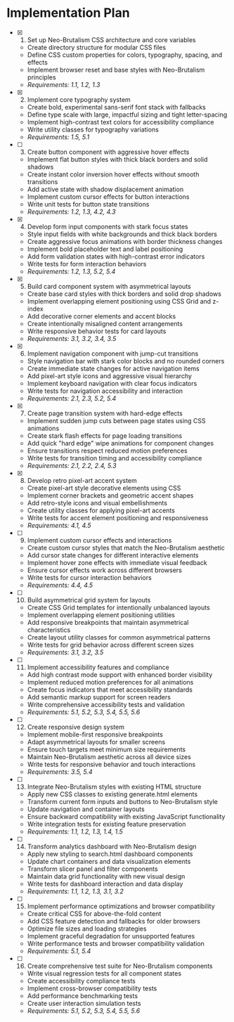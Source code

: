 # Implementation Plan

- [x] 1. Set up Neo-Brutalism CSS architecture and core variables
  - Create directory structure for modular CSS files
  - Define CSS custom properties for colors, typography, spacing, and effects
  - Implement browser reset and base styles with Neo-Brutalism principles
  - _Requirements: 1.1, 1.2, 1.3_

- [x] 2. Implement core typography system
  - Create bold, experimental sans-serif font stack with fallbacks
  - Define type scale with large, impactful sizing and tight letter-spacing
  - Implement high-contrast text colors for accessibility compliance
  - Write utility classes for typography variations
  - _Requirements: 1.5, 5.1_

- [ ] 3. Create button component with aggressive hover effects
  - Implement flat button styles with thick black borders and solid shadows
  - Create instant color inversion hover effects without smooth transitions
  - Add active state with shadow displacement animation
  - Implement custom cursor effects for button interactions
  - Write unit tests for button state transitions
  - _Requirements: 1.2, 1.3, 4.2, 4.3_

- [x] 4. Develop form input components with stark focus states
  - Style input fields with white backgrounds and thick black borders
  - Create aggressive focus animations with border thickness changes
  - Implement bold placeholder text and label positioning
  - Add form validation states with high-contrast error indicators
  - Write tests for form interaction behaviors
  - _Requirements: 1.2, 1.3, 5.2, 5.4_

- [x] 5. Build card component system with asymmetrical layouts
  - Create base card styles with thick borders and solid drop shadows
  - Implement overlapping element positioning using CSS Grid and z-index
  - Add decorative corner elements and accent blocks
  - Create intentionally misaligned content arrangements
  - Write responsive behavior tests for card layouts
  - _Requirements: 3.1, 3.2, 3.4, 3.5_

- [x] 6. Implement navigation component with jump-cut transitions
  - Style navigation bar with stark color blocks and no rounded corners
  - Create immediate state changes for active navigation items
  - Add pixel-art style icons and aggressive visual hierarchy
  - Implement keyboard navigation with clear focus indicators
  - Write tests for navigation accessibility and interaction
  - _Requirements: 2.1, 2.3, 5.2, 5.4_

- [x] 7. Create page transition system with hard-edge effects
  - Implement sudden jump cuts between page states using CSS animations
  - Create stark flash effects for page loading transitions
  - Add quick "hard edge" wipe animations for component changes
  - Ensure transitions respect reduced motion preferences
  - Write tests for transition timing and accessibility compliance
  - _Requirements: 2.1, 2.2, 2.4, 5.3_

- [x] 8. Develop retro pixel-art accent system
  - Create pixel-art style decorative elements using CSS
  - Implement corner brackets and geometric accent shapes
  - Add retro-style icons and visual embellishments
  - Create utility classes for applying pixel-art accents
  - Write tests for accent element positioning and responsiveness
  - _Requirements: 4.1, 4.5_

- [ ] 9. Implement custom cursor effects and interactions
  - Create custom cursor styles that match the Neo-Brutalism aesthetic
  - Add cursor state changes for different interactive elements
  - Implement hover zone effects with immediate visual feedback
  - Ensure cursor effects work across different browsers
  - Write tests for cursor interaction behaviors
  - _Requirements: 4.4, 4.5_

- [ ] 10. Build asymmetrical grid system for layouts
  - Create CSS Grid templates for intentionally unbalanced layouts
  - Implement overlapping element positioning utilities
  - Add responsive breakpoints that maintain asymmetrical characteristics
  - Create layout utility classes for common asymmetrical patterns
  - Write tests for grid behavior across different screen sizes
  - _Requirements: 3.1, 3.2, 3.5_

- [ ] 11. Implement accessibility features and compliance
  - Add high contrast mode support with enhanced border visibility
  - Implement reduced motion preferences for all animations
  - Create focus indicators that meet accessibility standards
  - Add semantic markup support for screen readers
  - Write comprehensive accessibility tests and validation
  - _Requirements: 5.1, 5.2, 5.3, 5.4, 5.5, 5.6_

- [ ] 12. Create responsive design system
  - Implement mobile-first responsive breakpoints
  - Adapt asymmetrical layouts for smaller screens
  - Ensure touch targets meet minimum size requirements
  - Maintain Neo-Brutalism aesthetic across all device sizes
  - Write tests for responsive behavior and touch interactions
  - _Requirements: 3.5, 5.4_

- [ ] 13. Integrate Neo-Brutalism styles with existing HTML structure
  - Apply new CSS classes to existing generate.html elements
  - Transform current form inputs and buttons to Neo-Brutalism style
  - Update navigation and container layouts
  - Ensure backward compatibility with existing JavaScript functionality
  - Write integration tests for existing feature preservation
  - _Requirements: 1.1, 1.2, 1.3, 1.4, 1.5_

- [ ] 14. Transform analytics dashboard with Neo-Brutalism design
  - Apply new styling to search.html dashboard components
  - Update chart containers and data visualization elements
  - Transform slicer panel and filter components
  - Maintain data grid functionality with new visual design
  - Write tests for dashboard interaction and data display
  - _Requirements: 1.1, 1.2, 1.3, 3.1, 3.2_

- [ ] 15. Implement performance optimizations and browser compatibility
  - Create critical CSS for above-the-fold content
  - Add CSS feature detection and fallbacks for older browsers
  - Optimize file sizes and loading strategies
  - Implement graceful degradation for unsupported features
  - Write performance tests and browser compatibility validation
  - _Requirements: 5.1, 5.4_

- [ ] 16. Create comprehensive test suite for Neo-Brutalism components
  - Write visual regression tests for all component states
  - Create accessibility compliance tests
  - Implement cross-browser compatibility tests
  - Add performance benchmarking tests
  - Create user interaction simulation tests
  - _Requirements: 5.1, 5.2, 5.3, 5.4, 5.5, 5.6_
